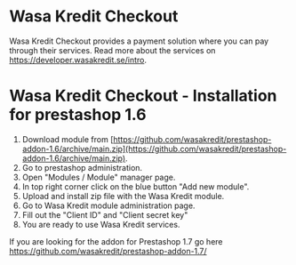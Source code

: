 # Wasa Kredit Checkout
Wasa Kredit Checkout provides a payment solution where you can pay through their services. Read more about the services on https://developer.wasakredit.se/intro.

# Wasa Kredit Checkout - Installation for prestashop 1.6

1. Download module from [https://github.com/wasakredit/prestashop-addon-1.6/archive/main.zip](https://github.com/wasakredit/prestashop-addon-1.6/archive/main.zip).
2. Go to prestashop administration.
3. Open "Modules / Module" manager page.
4. In top right corner click on the blue button "Add new module".
5. Upload and install zip file with the Wasa Kredit module.
6. Go to Wasa Kredit module administration page.
7. Fill out the "Client ID" and "Client secret key"
8. You are ready to use Wasa Kredit services.

If you are looking for the addon for Prestashop 1.7 go here https://github.com/wasakredit/prestashop-addon-1.7/
